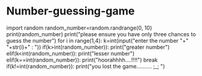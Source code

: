 # Number-guessing-game
import random
random_number=random.randrange(0, 10)
print(random_number)
print("please ensure you have only three chances to guess the number")
for i in range(1,4):
    k=int(input("enter the number "+" "+str(i)+" : "))
    if(k>int(random_number)):
        print("greater number")
    elif(k<int(random_number)):
        print("lesser number")
    elif(k==int(random_number)):
        print("hoorahhhh....!!!!")
        break
if(k!=int(random_number)):
    print("you lost the game.......... ;_; ")
